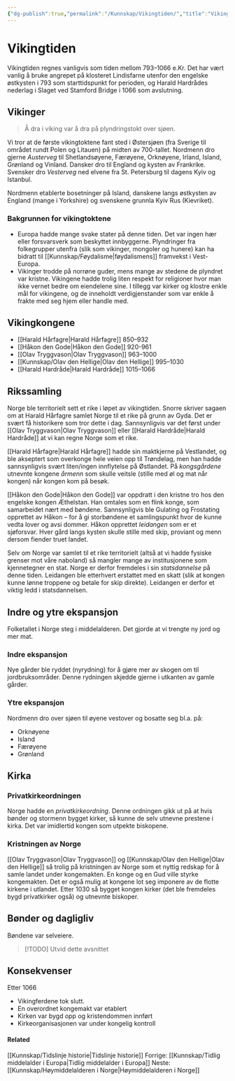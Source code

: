 ```yaml
---
{"dg-publish":true,"permalink":"/Kunnskap/Vikingtiden/","title":"Vikingtiden","tags":["historie"]}
---
```



# Vikingtiden
Vikingtiden regnes vanligvis som tiden mellom 793–1066 e.Kr. Det har vært vanlig å bruke angrepet på klosteret Lindisfarne utenfor den engelske østkysten i 793 som starttidspunkt for perioden, og Harald Hardrådes nederlag i Slaget ved Stamford Bridge i 1066 som avslutning.

## Vikinger
> Å dra i viking var å dra på plyndringstokt over sjøen. 

Vi tror at de første vikingtoktene fant sted i Østersjøen (fra Sverige til området rundt Polen og Litauen) på midten av 700-tallet. Nordmenn dro gjerne *Austerveg* til Shetlandsøyene, Færøyene, Orknøyene, Irland, Island, Grønland og Vinland. Dansker dro til England og kysten av Frankrike. Svensker dro *Vesterveg* ned elvene fra St. Petersburg til dagens Kyiv og Istanbul. 

Nordmenn etablerte bosetninger på Island, danskene langs østkysten av England (mange i Yorkshire) og svenskene grunnla Kyiv Rus (Kievriket).

### Bakgrunnen for vikingtoktene
- Europa hadde mange svake stater på denne tiden. Det var ingen hær eller forsvarsverk som beskyttet innbyggerne. Plyndringer fra folkegrupper utenfra (slik som vikinger, mongoler og hunere) kan ha bidratt til [[Kunnskap/Føydalisme\|føydalismens]] framvekst i Vest-Europa.
- Vikinger trodde på norrøne guder, mens mange av stedene de plyndret var kristne. Vikingene hadde trolig liten respekt for religioner hvor man ikke vernet bedre om eiendelene sine. I tillegg var kirker og klostre enkle mål for vikingene, og de inneholdt verdigjenstander som var enkle å frakte med seg hjem eller handle med.

## Vikingkongene
- [[Harald Hårfagre\|Harald Hårfagre]] 850–932
- [[Håkon den Gode\|Håkon den Gode]] 920-961
- [[Olav Tryggvason\|Olav Tryggvason]] 963–1000
- [[Kunnskap/Olav den Hellige\|Olav den Hellige]] 995–1030
- [[Harald Hardråde\|Harald Hardråde]] 1015–1066

## Rikssamling
Norge ble territorielt sett et rike i løpet av vikingtiden. Snorre skriver sagaen om at Harald Hårfagre samlet Norge til et rike på grunn av Gyda. Det er svært få historikere som tror dette i dag. Sannsynligvis var det først under [[Olav Tryggvason\|Olav Tryggvason]] eller [[Harald Hardråde\|Harald Hardråde]] at vi kan regne Norge som et rike. 

[[Harald Hårfagre\|Harald Hårfagre]] hadde sin maktkjerne på Vestlandet, og ble akseptert som overkonge hele veien opp til Trøndelag, men han hadde sannsynligvis svært liten/ingen innflytelse på Østlandet. På *kongsgårdene* utnevnte kongene *årmenn* som skulle veitsle (stille med øl og mat når kongen) når kongen kom på besøk.

[[Håkon den Gode\|Håkon den Gode]] var oppdratt i den kristne tro hos den engelske kongen Æthelstan. Han omtales som en flink konge, som samarbeidet nært med bøndene. Sannsynligvis ble Gulating og Frostating opprettet av Håkon – for å gi storbøndene et samlingspunkt hvor de kunne vedta lover og avsi dommer. Håkon opprettet *leidangen* som er et sjøforsvar. Hver gård langs kysten skulle stille med skip, proviant og menn dersom fiender truet landet. 

Selv om Norge var samlet til et rike territorielt (altså at vi hadde fysiske grenser mot våre naboland) så mangler mange av institusjonene som kjennetegner en stat. Norge er derfor fremdeles i sin *statsdannelse* på denne tiden. Leidangen ble etterhvert erstattet med en skatt (slik at kongen kunne lønne troppene og betale for skip direkte). Leidangen er derfor et viktig ledd i statsdannelsen.

## Indre og ytre ekspansjon
Folketallet i Norge steg i middelalderen. Det gjorde at vi trengte ny jord og mer mat. 

### Indre ekspansjon
Nye gårder ble ryddet (nyrydning) for å gjøre mer av skogen om til jordbruksområder. Denne rydningen skjedde gjerne i utkanten av gamle gårder.

### Ytre ekspansjon
Nordmenn dro over sjøen til øyene vestover og bosatte seg bl.a. på:
- Orknøyene
- Island
- Færøyene
- Grønland

## Kirka
### Privatkirkeordningen
Norge hadde en *privatkirkeordning*. Denne ordningen gikk ut på at hvis bønder og stormenn bygget kirker, så kunne de selv utnevne prestene i kirka. Det var imidlertid kongen som utpekte biskopene. 

### Kristningen av Norge
[[Olav Tryggvason\|Olav Tryggvason]] og [[Kunnskap/Olav den Hellige\|Olav den Hellige]] så trolig på kristningen av Norge som et nyttig redskap for å samle landet under kongemakten. En konge og en Gud ville styrke kongemakten. Det er også mulig at kongene lot seg imponere av de flotte kirkene i utlandet. Etter 1030 så bygget kongen kirker (det ble fremdeles bygd privatkirker også) og utnevnte biskoper. 

## Bønder og dagligliv
Bøndene var selveiere.
>[!TODO]
>Utvid dette avsnittet

## Konsekvenser
Etter 1066
- Vikingferdene tok slutt.
- En overordnet kongemakt var etablert
- Kirken var bygd opp og kristendommen innført
- Kirkeorganisasjonen var under kongelig kontroll

#### Related
[[Kunnskap/Tidslinje historie\|Tidslinje historie]]
Forrige: [[Kunnskap/Tidlig middelalder i Europa\|Tidlig middelalder i Europa]]
Neste: [[Kunnskap/Høymiddelalderen i Norge\|Høymiddelalderen i Norge]]
